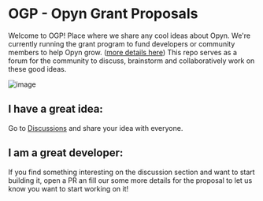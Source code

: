 # OGP - Opyn Grant Proposals

Welcome to OGP! Place where we share any cool ideas about Opyn. 
We're currently running the grant program to fund developers or community members to help Opyn grow. ([more details here](https://medium.com/opyn/opyn-ecosystem-grants-f4ad0d3b2ae4)) This repo serves as a forum for the community to discuss, brainstorm and collaboratively work on these good ideas.

![image](https://user-images.githubusercontent.com/20136488/113127266-253eb080-924b-11eb-8394-ef0d50821db9.png)

## I have a great idea:
Go to [Discussions](https://github.com/opynfinance/OGP/discussions/new) and share your idea with everyone.

## I am a great developer: 
If you find something interesting on the discussion section and want to start building it, open a PR an fill our some more details for the proposal to let us know you want to start working on it!

